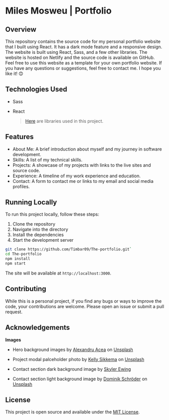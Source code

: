 # Miles Mosweu | Portfolio

## Overview

This repository contains the source code for my personal portfolio website that I built using React. It has a dark mode feature and a responsive design. The website is built using React, Sass, and a few other libraries. The website is hosted on Netlify and the source code is available on GitHub. Feel free to use this website as a template for your own portfolio website. If you have any questions or suggestions, feel free to contact me. I hope you like it! 😊

## Technologies Used

- Sass
- React

  > [Here](package.json) are libraries used in this project.

## Features

- About Me: A brief introduction about myself and my journey in software development.
- Skills: A list of my technical skills.
- Projects: A showcase of my projects with links to the live sites and source code.
- Experience: A timeline of my work experience and education.
- Contact: A form to contact me or links to my email and social media profiles.

## Running Locally

To run this project locally, follow these steps:

1. Clone the repository
2. Navigate into the directory
3. Install the dependencies
4. Start the development server

```bash
git clone https://github.com/Timbar09/The-portfolio.git`
cd The-portfolio
npm install
npm start
```

The site will be available at `http://localhost:3000`.

## Contributing

While this is a personal project, if you find any bugs or ways to improve the code, your contributions are welcome. Please open an issue or submit a pull request.

## Acknowledgements

**Images**

- Hero background images by <a href="https://unsplash.com/@alexacea?utm_content=creditCopyText&utm_medium=referral&utm_source=unsplash">Alexandru Acea</a> on <a href="https://unsplash.com/photos/turned-on-flat-screen-monitor-and-black-laptop-computer-on-table-TMkrN9QZERw?utm_content=creditCopyText&utm_medium=referral&utm_source=unsplash">Unsplash</a>

- Project modal palceholder photo by <a href="https://unsplash.com/@kellysikkema?utm_content=creditCopyText&utm_medium=referral&utm_source=unsplash">Kelly Sikkema</a> on <a href="https://unsplash.com/photos/black-pencil-on-black-surface-VX0bsbyBxpM?utm_content=creditCopyText&utm_medium=referral&utm_source=unsplash">Unsplash</a>

- Contact section dark background image by <a href="https://www.pexels.com/photo/starry-sky-over-mountain-ridge-in-valley-5753502/">Skyler Ewing</a>

- Contact section light background image by <a href="https://unsplash.com/@wirhabenzeit?utm_content=creditCopyText&utm_medium=referral&utm_source=unsplash">Dominik Schröder</a> on <a href="https://unsplash.com/photos/white-clouds-during-daytime-FIKD9t5_5zQ?utm_content=creditCopyText&utm_medium=referral&utm_source=unsplash">Unsplash</a>

## License

This project is open source and available under the [MIT License](LICENSE).

